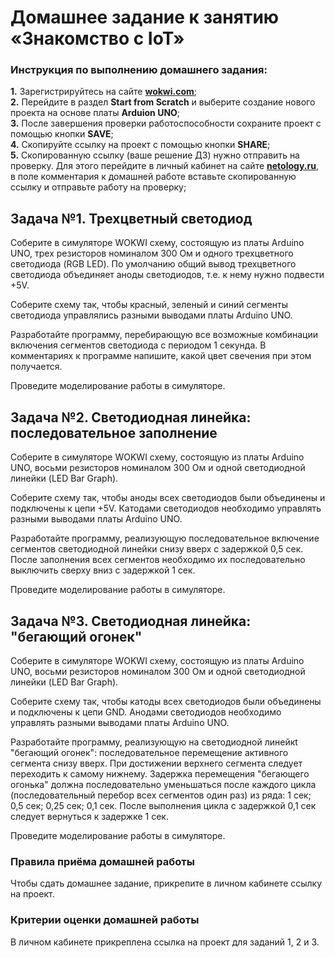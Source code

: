 # Домашнее задание к занятию «Знакомство с IoT»
### Инструкция по выполнению домашнего задания:
**1.** Зарегистрируйтесь на сайте **[wokwi.com](https://wokwi.com/)**;<br>
**2.** Перейдите в раздел **Start from Scratch** и выберите создание нового проекта на основе платы **Arduion UNO**;<br>
**3.** После завершения проверки работоспособности сохраните проект с помощью кнопки **SAVE**;<br>
**4.** Скопируйте ссылку на проект с помощью кнопки **SHARE**;<br>
**5.** Скопированную ссылку (ваше решение ДЗ) нужно отправить на проверку. Для этого перейдите в личный кабинет на сайте **[netology.ru](https://netology.ru/)**, в поле комментария к домашней работе вставьте скопированную ссылку и отправьте работу на проверку;

## Задача №1. Трехцветный светодиод

Соберите в симуляторе WOKWI схему, состоящую из платы Arduino UNO, трех резисторов номиналом 300 Ом и одного трехцветного светодиода (RGB LED). По умолчанию общий вывод трехцветного светодиода объединяет аноды светодиодов, т.е. к нему нужно подвести +5V.

Соберите схему так, чтобы красный, зеленый и синий сегменты светодиода управлялись разными выводами платы Arduino UNO.

Разработайте программу, перебирающую все возможные комбинации включения сегментов светодиода с периодом 1 секунда. В комментариях к программе напишите, какой цвет свечения при этом получается.

Проведите моделирование работы в симуляторе.

## Задача №2. Светодиодная линейка: последовательное заполнение

Соберите в симуляторе WOKWI схему, состоящую из платы Arduino UNO, восьми резисторов номиналом 300 Ом и одной светодиодной линейки (LED Bar Graph).

Соберите схему так, чтобы аноды всех светодиодов были объединены и подключены к цепи +5V. Катодами светодиодов необходимо управлять разными выводами платы Arduino UNO.

Разработайте программу, реализующую последовательное включение сегментов светодиодной линейки снизу вверх с задержкой 0,5 сек. После заполнения всех сегментов необходимо их последовательно выключить сверху вниз с задержкой 1 сек.

Проведите моделирование работы в симуляторе.

## Задача №3. Светодиодная линейка: "бегающий огонек"

Соберите в симуляторе WOKWI схему, состоящую из платы Arduino UNO, восьми резисторов номиналом 300 Ом и одной светодиодной линейки (LED Bar Graph).

Соберите схему так, чтобы катоды всех светодиодов были объединены и подключены к цепи GND. Анодами светодиодов необходимо управлять разными выводами платы Arduino UNO.

Разработайте программу, реализующую на светодиодной линейкt "бегающий огонек": последовательное перемещение активного сегмента снизу вверх. При достижении верхнего сегмента следует переходить к самому нижнему. Задержка перемещения "бегающего огонька" должна последовательно уменьшаться после каждого цикла (последовательный перебор всех сегментов один раз) из ряда: 1 сек; 0,5 сек; 0,25 сек; 0,1 сек. После выполнения цикла с задержкой 0,1 сек следует вернуться к задержке 1 сек.

Проведите моделирование работы в симуляторе.

### Правила приёма домашней работы

Чтобы сдать домашнее задание, прикрепите в личном кабинете ссылку на проект.

### Критерии оценки домашней работы

В личном кабинете прикреплена ссылка на проект для заданий 1, 2 и 3.

